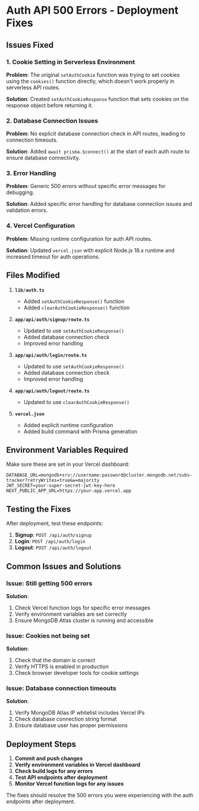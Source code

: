 # Auth API 500 Errors - Deployment Fixes

## Issues Fixed

### 1. Cookie Setting in Serverless Environment
**Problem**: The original `setAuthCookie` function was trying to set cookies using the `cookies()` function directly, which doesn't work properly in serverless API routes.

**Solution**: Created `setAuthCookieResponse` function that sets cookies on the response object before returning it.

### 2. Database Connection Issues
**Problem**: No explicit database connection check in API routes, leading to connection timeouts.

**Solution**: Added `await prisma.$connect()` at the start of each auth route to ensure database connectivity.

### 3. Error Handling
**Problem**: Generic 500 errors without specific error messages for debugging.

**Solution**: Added specific error handling for database connection issues and validation errors.

### 4. Vercel Configuration
**Problem**: Missing runtime configuration for auth API routes.

**Solution**: Updated `vercel.json` with explicit Node.js 18.x runtime and increased timeout for auth operations.

## Files Modified

1. **`lib/auth.ts`**
   - Added `setAuthCookieResponse()` function
   - Added `clearAuthCookieResponse()` function

2. **`app/api/auth/signup/route.ts`**
   - Updated to use `setAuthCookieResponse()`
   - Added database connection check
   - Improved error handling

3. **`app/api/auth/login/route.ts`**
   - Updated to use `setAuthCookieResponse()`
   - Added database connection check
   - Improved error handling

4. **`app/api/auth/logout/route.ts`**
   - Updated to use `clearAuthCookieResponse()`

5. **`vercel.json`**
   - Added explicit runtime configuration
   - Added build command with Prisma generation

## Environment Variables Required

Make sure these are set in your Vercel dashboard:

```env
DATABASE_URL=mongodb+srv://username:password@cluster.mongodb.net/subs-tracker?retryWrites=true&w=majority
JWT_SECRET=your-super-secret-jwt-key-here
NEXT_PUBLIC_APP_URL=https://your-app.vercel.app
```

## Testing the Fixes

After deployment, test these endpoints:

1. **Signup**: `POST /api/auth/signup`
2. **Login**: `POST /api/auth/login`
3. **Logout**: `POST /api/auth/logout`

## Common Issues and Solutions

### Issue: Still getting 500 errors
**Solution**: 
1. Check Vercel function logs for specific error messages
2. Verify environment variables are set correctly
3. Ensure MongoDB Atlas cluster is running and accessible

### Issue: Cookies not being set
**Solution**: 
1. Check that the domain is correct
2. Verify HTTPS is enabled in production
3. Check browser developer tools for cookie settings

### Issue: Database connection timeouts
**Solution**:
1. Verify MongoDB Atlas IP whitelist includes Vercel IPs
2. Check database connection string format
3. Ensure database user has proper permissions

## Deployment Steps

1. **Commit and push changes**
2. **Verify environment variables in Vercel dashboard**
3. **Check build logs for any errors**
4. **Test API endpoints after deployment**
5. **Monitor Vercel function logs for any issues**

The fixes should resolve the 500 errors you were experiencing with the auth endpoints after deployment.
